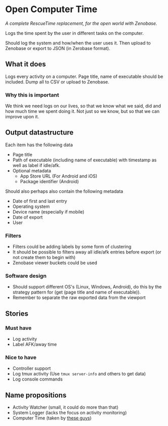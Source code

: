 # Open Computer Time
*A complete RescueTime replacement, for the open world with Zenobase.*

Logs the time spent by the user in different tasks on the computer.

Should log the system and how/when the user uses it.
Then upload to Zenobase or export to JSON (in Zerobase format).


## What it does
Logs every activity on a computer. Page title, name of executable should be included.
Dump all to CSV or upload to Zenobase.

### Why this is important
We think we need logs on our lives, so that we know what we said, did and how much time we spent doing it. Not just so we know, but so that we can improve upon it.


## Output datastructure
Each item has the following data
 - Page title
 - Path of executable (including name of executable) with timestamp as well as label if idle/afk.
 - Optional metadata
    - App Store URL (For Android and iOS)
    - Package identifier (Android)

Should also perhaps also contain the following metadata
 - Date of first and last entry
 - Operating system
 - Device name (especially if mobile)
 - Date of export
 - User

### Filters
 - Filters could be adding labels by some form of clustering
 - It should be possible to filters away all idle/afk entries before export (or not create them to begin with)
 - Zenobase viewer buckets could be used

### Software design
 - Should support different OS's (Linux, Windows, Android), do this by the strategy pattern for (get (page title and name of executable)).
 - Remember to separate the raw exported data from the viewport


## Stories

### Must have
 - Log activity
 - Label AFK/away time

### Nice to have
 - Controller support
 - Log tmux activity (Use `tmux server-info` and others to get data)
 - Log console commands


## Name propositions
 - Activity Watcher (small, it could do more than that)
 - System Logger (lacks the focus on activity monitoring)
 - Computer Time (taken by [these guys](http://www.softwaretime.com/computertime/))
